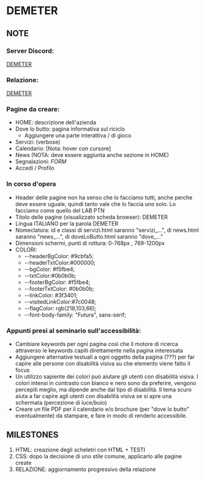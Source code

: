 # DEMETER
## NOTE

### Server Discord:
 
 [DEMETER](https://discord.gg/ErnG4NVh)


### Relazione:
 
 [DEMETER](https://docs.google.com/document/d/1VeiM7UjxuieDsXCvlyHot3A8Q-D6VrHWb0FopTJx--E/edit?usp=sharing)




### Pagine da creare:
- HOME: descrizione dell'azienda
- Dove lo butto: pagina informativa sul riciclo
  - Aggiungere una parte interattiva / di gioco
- Servizi: (verbose)
- Calendario: [Nota: hover con cursore]
- News (NOTA: deve essere aggiunta anche sezione in HOME)
- Segnalazioni: _FORM_
- Accedi / Profilo

### In corso d'opera
* Header delle pagine non ha senso che lo facciamo tutti, anche perche deve essere uguale, quindi tanto vale che lo faccia uno solo. Lo facciamo come quello del LAB PTN
* Titolo delle pagine (visualizzato scheda browser): DEMETER  
* Lingua ITALIANO per la parola DEMETER
* Nomeclatura: id e classi di servizi.html saranno "servizi_...", di news.html saranno "news_...", di doveLoButto.html saranno "dove_..."
* Dimensioni schermi, punti di rottura: 0-768px , 769-1200px
* COLORI:
  * --headerBgColor: #9cbfa5;
  * --headerTxtColor:#000000;
  * --bgColor: #f5fbe4;
  * --txtColor:#0b0b0b; 
  * --footerBgColor: #f5fbe4;
  *  --footerTxtColor: #0b0b0b; 
  *  --linkColor: #3f3401;
  *  --visitedLinkColor:#7c0048;
  *  --flagColor: rgb(218,103,66);
  * --font-body-family: "Futura", sans-serif;

### Appunti presi al seminario sull'accessibilità:

- Cambiare keywords per ogni pagina così che il motore di ricerca attraverso le keywords capiti direttamente nella pagina interessata
- Aggiungere alternative testuali a ogni oggetto della pagina (???) per far capire alle persone con disabilità visiva su che elemento viene fatto il focus
- Un utilizzo sapiente dei colori può aiutare gli utenti con disabilità visiva. I colori intensi in contrasto con bianco e nero sono da preferire, vengono percepiti meglio, ma dipende anche dal tipo di disabilità. Il tema scuro aiuta a far capire agli utenti con disabilità visiva se si apre una schermata (percezione di luce/buio)
- Creare un file PDF per il calendario e/o brochure (per "dove lo butto" eventualmente) da stampare, e fare in modo di renderlo accessibile.

## MILESTONES
1. HTML: creazione degli scheletri con HTML + TESTI
2. CSS: dopo la decisione di uno stile comune, applicarlo alle pagine create
3. RELAZIONE: aggiornamento progressivo della relazione 
